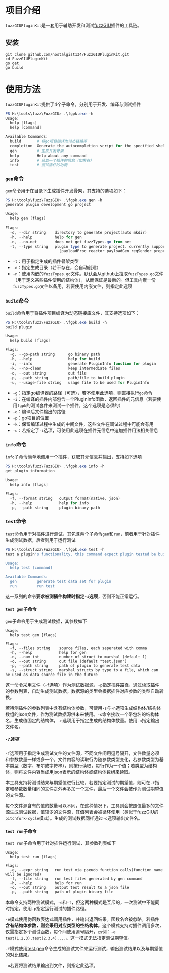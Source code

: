 # 项目介绍

`fuzzGIUPluginKit`是一套用于辅助开发和测试[fuzzGIU](https://github.com/nostalgist134/FuzzGIU)插件的工具链。

## 安装

``````shell
git clone github.com/nostalgist134/FuzzGIUPluginKit.git
cd FuzzGIUPluginKit
go get
go build
``````

# 使用方法

`fuzzGIUPluginKit`提供了4个子命令，分别用于开发、编译与测试插件

``````powershell
PS H:\tools\fuzz\FuzzGIU> .\fgpk.exe -h
Usage:
  help [flags]
  help [command]

Available Commands:
  build       # 将go项目编译为动态链接库
  completion  Generate the autocompletion script for the specified shell
  gen         # 生成开发骨架
  help        Help about any command
  info        # 获取一个插件的信息（如果有）
  test        # 测试插件的功能
``````

### `gen`命令

`gen`命令用于在目录下生成插件开发骨架，其支持的选项如下：

``````powershell
PS H:\tools\fuzz\FuzzGIU> .\fgpk.exe gen -h
generate plugin development go project

Usage:
  help gen [flags]

Flags:
  -d, --dir string    directory to generate project(auto mkdir)
  -h, --help          help for gen
  -n, --no-net        does not get fuzzTypes.go from net
  -t, --type string   plugin type to generate project. currently support:
                        [payloadProc reactor payloadGen reqSender preprocess]
``````

+ `-t`：用于指定生成的插件骨架类型
+ `-d`：指定生成目录（若不存在，会自动创建）
+ `-n`：使用内嵌的`fuzzTypes.go`文件。默认会从github上拉取`fuzzTypes.go`文件（用于定义某些插件使用的结构体），从而保证是最新的。但工具内嵌一份`fuzzTypes.go`文件以备用，若要使用内嵌文件，则指定此选项

### `build`命令

`build`命令用于将插件项目编译为动态链接库文件，其支持选项如下：

``````powershell
PS H:\tools\fuzz\FuzzGIU> .\fgpk.exe build -h
build plugin

Usage:
  help build [flags]

Flags:
  -g, --go-path string      go binary path
  -h, --help                help for build
  -i, --info                generate PluginInfo function for plugin
  -k, --no-clean            keep intermediate files
  -o, --out string          out file
  -p, --path string         path/file to build plugin
  -u, --usage-file string   usage file to be used for PluginInfo
``````

+ `-g`：指定go编译器的路径（可选），若不使用此选项，则直接执行`go`命令
+ `-i`：在编译的插件内部包含一个PluginInfo函数，返回插件的元信息（若要使用`fgpk`的测试套件来测试一个插件，这个选项是必须的）
+ `-o`：编译后文件输出的路径
+ `-p`：go项目的位置
+ `-k`：保留编译过程中生成的中间文件，这些文件在调试过程中可能会有用
+ `-u`：若指定了`-i`选项，可使用此选项在插件元信息中追加插件用法相关信息

### `info`命令

`info`子命令简单地调用一个插件，获取其元信息并输出，支持如下选项

``````powershell
PS H:\tools\fuzz\FuzzGIU> .\fgpk.exe info -h
get plugin information

Usage:
  help info [flags]

Flags:
  -f, --format string   output format(native, json)
  -h, --help            help for info
  -p, --path string     plugin binary path
``````

### `test`命令

`test`命令用于对插件进行测试，其包含两个子命令`gen`和`run`，前者用于针对插件生成测试数据，后者则用于运行测试

``````powershell
PS H:\tools\fuzz\FuzzGIU> .\fgpk.exe test -h
test a plugin's functionality. this command expect plugin tested be built with PluginInfo(-i of build command)

Usage:
  help test [command]

Available Commands:
  gen         generate test data set for plugin
  run         run test
``````

这一系列的命令**要求被测插件构建时指定`-i`选项**，否则不能正常运行。

#### `test gen`子命令

`gen`子命令用于生成测试数据，其参数如下

``````shell
Usage:
  help test gen [flags]

Flags:
  -f, --files string    source files, each seperated with comma
  -h, --help            help for gen
  -n, --num int         number of struct to marshal (default 1)
  -o, --out string      out file (default "test.json")
  -p, --path string     path of plugin to generate test data
  -s, --struct string   marshal structs by type to a file, which can be used as data source file in the future
``````

这一命令采用文件（`-f`选项）作为测试数据源，`-p`指定插件路径，通过读取插件的参数列表，自动生成测试数据。数据源的类型会根据插件对应参数的类型自动转换。

若待测插件的参数列表中含有结构体参数，可使用`-s`与`-n`选项生成结构体/结构体数组的json文件，作为测试数据源供未来使用。`-s`命令接收一个带包名的结构体名，生成值固定的结构体，`-n`选项用于指定生成的结构体数量。使用`-o`指定输出文件名。

##### `-f`选项

`-f`选项用于指定生成测试文件的文件源，不同文件间用逗号隔开，文件数量必须和参数数量一样或多一个。文件内容的读取行为随参数类型变化，若参数类型为基本类型（数字、布尔或字符串），则按行读取，每行作为一个值；若类型为结构体，则将文件内容当成用json表示的结构体或结构体数组来读取。

本工具支持将测试结果与期望值进行比较，若要指定测试的期望值，则可在`-f`指定和参数数量相同的文件之外再多加一个文件，最后一个文件会被作为测试期望值的文件源。

每个文件源含有的值的数量可以不同，在这种情况下，工具则会按照值最多的文件源生成测试数据，值较少的文件源，其值列表会被循环使用（类似于fuzzGIU的`pitchfork-cycle`模式）。生成的测试数据同样通过`-o`选项输出文件名。

#### `test run`子命令

`test run`子命令用于针对插件运行测试，其参数列表如下

``````shell
Usage:
  help test run [flags]

Flags:
  -e, --expr string   run test via pseudo function calls(function name will be ignored)
  -f, --file string   run test files generated by gen command
  -h, --help          help for run
  -o, --out string    output test result to a json file
  -p, --path string   path of plugin binary file
``````

本命令支持两种测试模式，`-e`和`-f`，但这两种模式是互斥的，一次测试中不能同时指定。使用`-p`指定运行测试的插件路径。

`-e`模式使用伪函数表达式调用插件，并输出返回结果。函数名会被忽略。若插件**含有结构体参数，则会采用对应类型的空结构体**。这个模式支持对插件调用多次，仅需指定多个测试函数，每个间使用逗号隔开，示例：`-e test(1,2,3),test(2,3,4),...`。这一模式无法指定测试期望值。

`-f`模式使用[test gen](#`-f`选项)命令生成的测试文件来运行测试，输出测试结果以及与期望值的对比结果。

`-o`若要将测试结果输出到文件，则指定此选项。
